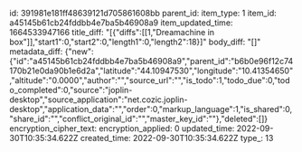 id: 391981e181ff48639121d705861608bb
parent_id: 
item_type: 1
item_id: a45145b61cb24fddbb4e7ba5b46908a9
item_updated_time: 1664533947166
title_diff: "[{\"diffs\":[[1,\"Dreamachine in box\"]],\"start1\":0,\"start2\":0,\"length1\":0,\"length2\":18}]"
body_diff: "[]"
metadata_diff: {"new":{"id":"a45145b61cb24fddbb4e7ba5b46908a9","parent_id":"b6b0e96f12c74170b21e0da90b1e6d2a","latitude":"44.10947530","longitude":"10.41354650","altitude":"0.0000","author":"","source_url":"","is_todo":1,"todo_due":0,"todo_completed":0,"source":"joplin-desktop","source_application":"net.cozic.joplin-desktop","application_data":"","order":0,"markup_language":1,"is_shared":0,"share_id":"","conflict_original_id":"","master_key_id":""},"deleted":[]}
encryption_cipher_text: 
encryption_applied: 0
updated_time: 2022-09-30T10:35:34.622Z
created_time: 2022-09-30T10:35:34.622Z
type_: 13